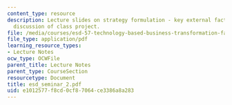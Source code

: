 ```yaml
---
content_type: resource
description: Lecture slides on strategy formulation - key external factors, and initial
  discussion of class project.
file: /media/courses/esd-57-technology-based-business-transformation-fall-2007/e1012577f8cd0cf87064ce3386a8a283_esd_seminar_2.pdf
file_type: application/pdf
learning_resource_types:
- Lecture Notes
ocw_type: OCWFile
parent_title: Lecture Notes
parent_type: CourseSection
resourcetype: Document
title: esd_seminar_2.pdf
uid: e1012577-f8cd-0cf8-7064-ce3386a8a283
---
```


